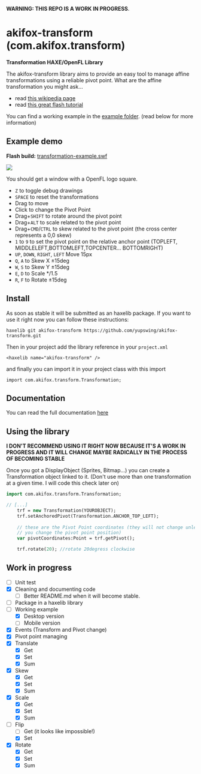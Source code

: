 **WARNING: THIS REPO IS A WORK IN PROGRESS**.

# akifox-transform (com.akifox.transform)
**Transformation HAXE/OpenFL Library**

The akifox-transform library aims to provide an easy tool to manage affine transformations using a reliable pivot point.
What are the affine transformation you might ask...
- read <a href="http://en.wikipedia.org/wiki/Affine_transformation">this wikipedia page</a>
- read <a href="http://www.senocular.com/flash/tutorials/transformmatrix/">this great flash tutorial</a>

You can find a working example in the <a href="https://github.com/yupswing/akifox-transform/tree/master/example">example folder</a>. (read below for more information)

## Example demo

**Flash build:** <a href="https://dl.dropboxusercontent.com/u/683344/akifox/akifox-transform/transformation-example.swf" target="_blank">transformation-example.swf

<img src="https://dl.dropboxusercontent.com/u/683344/akifox/akifox-transform/transformation-example.png"/></a>

You should get a window with a OpenFL logo square.
- <code>Z</code> to toggle debug drawings
- <code>SPACE</code> to reset the transformations
- Drag to move
- Click to change the Pivot Point
- Drag+<code>SHIFT</code> to rotate around the pivot point
- Drag+<code>ALT</code> to scale related to the pivot point
- Drag+<code>CMD</code>/<code>CTRL</code> to skew related to the pivot point (the cross center represents a 0,0 skew)
- <code>1</code> to <code>9</code> to set the pivot point on the relative anchor point (TOPLEFT, MIDDLELEFT,BOTTOMLEFT,TOPCENTER... BOTTOMRIGHT)
- <code>UP</code>, <code>DOWN</code>, <code>RIGHT</code>, <code>LEFT</code> Move 15px
- <code>Q</code>, <code>A</code> to Skew X ±15deg
- <code>W</code>, <code>S</code> to Skew Y ±15deg
- <code>E</code>, <code>D</code> to Scale */1.5
- <code>R</code>, <code>F</code> to Rotate ±15deg


## Install

As soon as stable it will be submitted as an haxelib package.
If you want to use it right now you can follow these instructions:

```
haxelib git akifox-transform https://github.com/yupswing/akifox-transform.git
```

Then in your project add the library reference in your ```project.xml```

```
<haxelib name="akifox-transform" />
```

and finally you can import it in your project class with this import
```
import com.akifox.transform.Transformation;
```

## Documentation

You can read the full documentation <a href="https://dl.dropboxusercontent.com/u/683344/akifox/akifox-transform/docs/index.html" target="_blank">here</a>



## Using the library
**I DON'T RECOMMEND USING IT RIGHT NOW BECAUSE IT'S A WORK IN PROGRESS AND IT WILL CHANGE MAYBE RADICALLY IN THE PROCESS OF BECOMING STABLE**

Once you got a DisplayObject (Sprites, Bitmap...) you can create a Transformation object linked to it.
(Don't use more than one transformation at a given time. I will code this check later on)

````haxe
import com.akifox.transform.Transformation;

// [...]
    trf = new Transformation(YOUROBJECT);
    trf.setAnchoredPivot(Transformation.ANCHOR_TOP_LEFT);
                               
    // these are the Pivot Point coordinates (they will not change unless
    // you change the pivot point position)
    var pivotCoordinates:Point = trf.getPivot();

    trf.rotate(20); //rotate 20degress clockwise
````

## Work in progress
- [ ] Unit test
- [x] Cleaning and documenting code
  - [ ] Better README.md when it will become stable.
- [ ] Package in a haxelib library
- [ ] Working example
  - [x] Desktop version
  - [ ] Mobile version
- [x] Events (Transform and Pivot change)
- [x] Pivot point managing
- [x] Translate
  - [x] Get
  - [x] Set
  - [x] Sum
- [x] Skew
  - [x] Get
  - [x] Set 
  - [x] Sum
- [x] Scale
  - [x] Get
  - [x] Set 
  - [x] Sum
- [ ] Flip
  - [ ] Get (it looks like impossible!)
  - [x] Set 
- [x] Rotate
  - [x] Get
  - [x] Set 
  - [x] Sum

